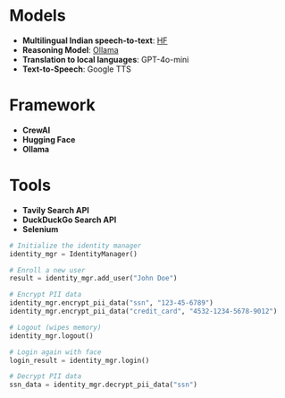 # Models
- **Multilingual Indian speech-to-text**: [HF](https://huggingface.co/ai4bharat/indic-seamless)
- **Reasoning Model**: [Ollama](https://ollama.com/library/qwen3)
- **Translation to local languages**: GPT-4o-mini
- **Text-to-Speech**: Google TTS

# Framework
- **CrewAI**
- **Hugging Face**
- **Ollama**

# Tools
- **Tavily Search API**
- **DuckDuckGo Search API**
- **Selenium**

```python
# Initialize the identity manager
identity_mgr = IdentityManager()

# Enroll a new user
result = identity_mgr.add_user("John Doe")

# Encrypt PII data
identity_mgr.encrypt_pii_data("ssn", "123-45-6789")
identity_mgr.encrypt_pii_data("credit_card", "4532-1234-5678-9012")

# Logout (wipes memory)
identity_mgr.logout()

# Login again with face
login_result = identity_mgr.login()

# Decrypt PII data
ssn_data = identity_mgr.decrypt_pii_data("ssn")
```